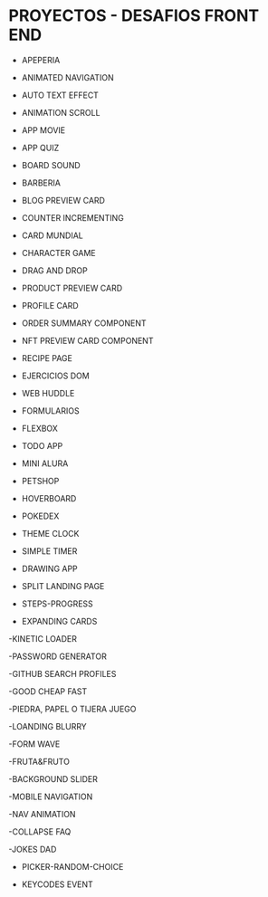 # PROYECTOS - DESAFIOS FRONT END 

- APEPERIA

- ANIMATED NAVIGATION

- AUTO TEXT EFFECT

- ANIMATION SCROLL

- APP MOVIE

- APP QUIZ

- BOARD SOUND

- BARBERIA

- BLOG PREVIEW CARD

- COUNTER INCREMENTING

- CARD MUNDIAL

- CHARACTER GAME

- DRAG AND DROP

- PRODUCT PREVIEW CARD

- PROFILE CARD

- ORDER SUMMARY COMPONENT

- NFT PREVIEW CARD COMPONENT

- RECIPE PAGE

- EJERCICIOS DOM

- WEB HUDDLE

- FORMULARIOS

- FLEXBOX

- TODO APP

- MINI ALURA

- PETSHOP

- HOVERBOARD

- POKEDEX

- THEME CLOCK

- SIMPLE TIMER

- DRAWING APP

- SPLIT LANDING PAGE

- STEPS-PROGRESS

- EXPANDING CARDS

-KINETIC LOADER

-PASSWORD GENERATOR

-GITHUB SEARCH PROFILES

-GOOD CHEAP FAST

-PIEDRA, PAPEL O TIJERA JUEGO

-LOANDING BLURRY

-FORM WAVE

-FRUTA&FRUTO

-BACKGROUND SLIDER

-MOBILE NAVIGATION

-NAV ANIMATION

-COLLAPSE FAQ

-JOKES DAD

- PICKER-RANDOM-CHOICE

- KEYCODES EVENT
